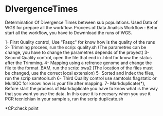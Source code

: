 # DIvergenceTimes
Determination Of Divergence Times between sub populations. Used Data of WGS for prepare all the workflow.
Procees of Data Anailsis Workflow :
Befor start all the workflow, you have to Downnload the runs of WGS.

 1- First Quality control, Use "Fasqc" for know how is the quality of the runs 
 2- Trimming procees, run the scrip: quality.sh (The parametres can be change, you have to change the parametres depends of the proyect)
 3- Second Quality control, open the file that end in .html for know the status after the Trimming. 
 4- Mapping using a refrence genome and change the file to the format .BAM, run the scrip: bwa2 (The location of the files must be changed, use the correct local extension)
 5- Sorted and Index the files, run the scrip samtools.sh
 6- Third Quality control use samtools flagstatic or MultiQC for know: how is your file after mapping.
 7- Markduplicate(*), Before start the process of Markduplicate you have to know what is the way that you want yo use the data. In this case 
 it is necesary when you use it PCR tecnichian in your sample    s, run the scrip duplicate.sh
 
 
 *CP:check point
